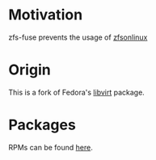 # Motivation
zfs-fuse prevents the usage of [zfsonlinux](https://zfsonlinux.org/)

# Origin
This is a fork of Fedora's [libvirt](https://src.fedoraproject.org/rpms/libvirt)
package.

# Packages
RPMs can be found
[here](https://copr.fedorainfracloud.org/coprs/poettlerric/libvirt/).

